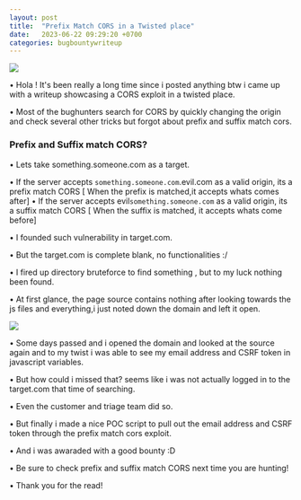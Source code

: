 ```yaml
---
layout: post
title:  "Prefix Match CORS in a Twisted place"
date:   2023-06-22 09:29:20 +0700
categories: bugbountywriteup
---
```

<img src="https://media.tenor.com/EERR4LXoJBoAAAAd/hi-wave.gif">


• Hola ! It's been really a long time since i posted anything btw i came up with a writeup showcasing a CORS exploit in a twisted place.

• Most of the bughunters search for CORS by quickly changing the origin and check several other tricks but forgot about prefix and suffix match cors.

### Prefix and Suffix match CORS?

• Lets take something.someone.com as a target.

• If the server accepts `something.someone.com`.evil.com as a valid origin, its a prefix match CORS [ When the prefix is matched,it accepts whats comes after]
• If the server accepts evil`something.someone.com` as a valid origin, its a suffix match CORS [ When the suffix is matched, it accepts whats come before]

• I founded such vulnerability in target.com.

• But the target.com is complete blank, no functionalities :/
  
• I fired up directory bruteforce to find something , but to my luck nothing been found.
  
• At first glance, the page source contains nothing after looking towards the js files and everything,i just noted down the domain and left it open.

<img src="https://github.com/kabilan1290/kabilan1290.github.io/assets/45006244/de1f3137-9527-4f27-8d94-657520b213d5">

• Some days passed and i opened the domain and looked at the source again and to my twist i was able to see my email address and CSRF token in javascript variables.
  
• But how could i missed that? seems like i was not actually logged in to the target.com that time of searching.
  
• Even the customer and triage team did so.
  
• But finally i made a nice POC script to pull out the email address and CSRF token through the prefix match cors exploit.

• And i was awaraded with a good bounty :D

• Be sure to check prefix and suffix match CORS next time you are hunting!

• Thank you for the read!

